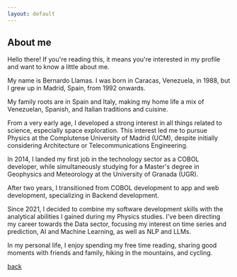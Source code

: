 ```yaml
---
layout: default
---
```


## About me

Hello there! If you're reading this, it means you're interested in my profile and want to know a little about me.

My name is Bernardo Llamas. I was born in Caracas, Venezuela, in 1988, but I grew up in Madrid, Spain, from 1992 onwards. 

My family roots are in Spain and Italy, making my home life a mix of Venezuelan, Spanish, and Italian traditions and cuisine.

From a very early age, I developed a strong interest in all things related to science, especially space exploration. This interest led me to pursue Physics at the Complutense University of Madrid (UCM), despite initially considering Architecture or Telecommunications Engineering.

In 2014, I landed my first job in the technology sector as a COBOL developer, while simultaneously studying for a Master's degree in Geophysics and Meteorology at the University of Granada (UGR).

After two years, I transitioned from COBOL development to app and web development, specializing in Backend development.

Since 2021, I decided to combine my software development skills with the analytical abilities I gained during my Physics studies. I've been directing my career towards the Data sector, focusing my interest on time series and prediction, AI and Machine Learning, as well as NLP and LLMs.

In my personal life, I enjoy spending my free time reading, sharing good moments with friends and family, hiking in the mountains, and cycling.

[back](./)
